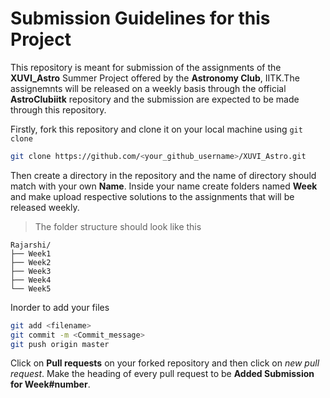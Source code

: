 # Submission Guidelines for this Project

This repository is meant for submission of the assignments of the __XUVI_Astro__ Summer Project offered by the **Astronomy Club**, IITK.The assignemnts will be released on a weekly basis through the official **AstroClubiitk** repository and the submission are expected to be made through this repository.     

Firstly, fork this repository and clone it on your local machine using `git clone`

```bash
git clone https://github.com/<your_github_username>/XUVI_Astro.git
```

Then create a directory in the repository and the name of directory should match with your own **Name**.
Inside your name create folders named __Week<number>__ and make upload respective solutions to the assignments that will be released weekly.

> The folder structure should look like this 

```
Rajarshi/
├── Week1
├── Week2
├── Week3
├── Week4
└── Week5
```

Inorder to add your files

```bash
git add <filename>
git commit -m <Commit_message>
git push origin master
```

Click on **Pull requests** on your forked repository and then click on *new pull request*. Make the heading of every pull request to be __Added Submission for Week#number__.
